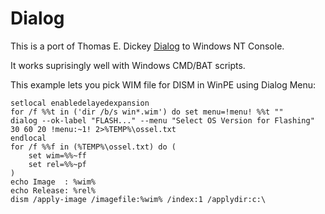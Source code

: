 # Dialog

This is a port of Thomas E. Dickey [Dialog](https://invisible-island.net/dialog/) to Windows NT Console.

It works suprisingly well with Windows CMD/BAT scripts. 

This example lets you pick WIM file for DISM in WinPE using Dialog Menu:

```
setlocal enabledelayedexpansion
for /f %%t in ('dir /b/s win*.wim') do set menu=!menu! %%t ""
dialog --ok-label "FLASH..." --menu "Select OS Version for Flashing" 30 60 20 !menu:~1! 2>%TEMP%\ossel.txt
endlocal
for /f %%f in (%TEMP%\ossel.txt) do (
    set wim=%%~ff
    set rel=%%~pf
)
echo Image  : %wim%
echo Release: %rel%
dism /apply-image /imagefile:%wim% /index:1 /applydir:c:\
```

